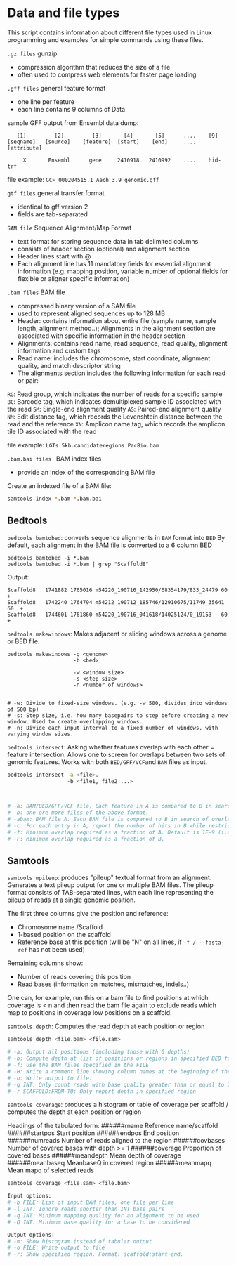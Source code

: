# Data and file types
This script contains information about different file types used in Linux programming and examples for simple commands using these files.


`.gz files` gunzip

- compression algorithm that reduces the size of a file
- often used to compress web elements for faster page loading


`.gff files` general feature format
- one line per feature
- each line contains 9 columns of Data

sample GFF output from Ensembl data dump:
```
   [1]         [2]         [3]       [4]       [5]      ....    [9]
[seqname]   [source]    [feature]  [start]    [end]     .... [attribute]

     X       Ensembl      gene     2410918   2410992    ....    hid-trf
```
file example:
`GCF_000204515.1_Aech_3.9_genomic.gff`


`gtf files` general transfer format
- identical to gff version 2
- fields are tab-separated


`SAM file` Sequence Alignment/Map Format
- text format for storing sequence data in tab delimited columns
- consists of header section (optional) and alignment section
- Header lines start with @
- Each alignment line has 11 mandatory fields for essential alignment information (e.g. mapping position, variable number of optional fields for flexible or aligner specific information)


`.bam files` BAM file
- compressed binary version of a SAM file
- used to represent aligned sequences up to 128 MB
- Header: contains information about entire file (sample name, sample length, alignment method..); Alignments in the alignment section are associated with specific information in the header section
- Alignments: contains read name, read sequence, read quality, alignment information and custom tags
- Read name: includes the chromosome, start coordinate, alignment quality, and match descriptor string
- The alignments section includes the following information for each read or pair:

`RG`: Read group, which indicates the number of reads for a specific sample
`BC`: Barcode tag, which indicates demultiplexed sample ID associated with the read
`SM`: Single-end alignment quality
`AS`: Paired-end alignment quality
`NM`: Edit distance tag, which records the Levenshtein distance between the read and the reference
`XN`: Amplicon name tag, which records the amplicon tile ID associated with the read

file example:
`LGTs.5kb.candidateregions.PacBio.bam`


`.bam.bai files ` BAM index files
- provide an index of the corresponding BAM file

Create an indexed file of a BAM file:
```bash
samtools index *.bam *.bam.bai
```

## Bedtools
`bedtools bamtobed`: converts sequence alignments in `BAM` format into `BED`
By default, each alignment in the BAM file is converted to a 6 column BED

```
bedtools bamtobed -i *.bam
bedtools bamtobed -i *.bam | grep "Scaffold8"
```
Output:
```
Scaffold8	1741882	1765016	m54220_190716_142950/68354179/833_24479	60	+
Scaffold8	1742240	1764794	m54212_190712_185746/12910675/11749_35641	60	+
Scaffold8	1744601	1761860	m54220_190716_041618/14025124/0_19153	60	+
```


`bedtools makewindows`: Makes adjacent or sliding windows across a genome or BED file.
```
bedtools makewindows -g <genome>
                     -b <bed>

                     -w <window size>
                     -s <step size>
                     -n <number of windows>


# -w: Divide to fixed-size windows. (e.g. -w 500, divides into windows of 500 bp)
# -s: Step size, i.e. how many basepairs to step before creating a new window. Used to create overlapping windows.
# -n: Divide each input interval to a fixed number of windows, with varying window sizes.
```


`bedtools intersect`: Asking whether features overlap with each other = feature intersection. Allows one to screen for overlaps between two sets of genomic features. Works with both `BED/GFF/VCF`and `BAM` files as input.

```bash
bedtools intersect -a <file>.
                   -b <file1, file2 ...>



# -a: BAM/BED/GFF/VCF file, Each feature in A is compared to B in search of overlaps.
# -b: one ore more files of the above format.
# -abam: BAM file A. Each BAM file is compared to B in search of overlaps.
# -c: For each entry in A, report the number of hits in B while restricting to -f. Reports 0 for A entries that have no overlap with B. Restricted -f, -F, -r and -s
# -f: Minimum overlap required as a fraction of A. Default is 1E-9 (i.e. 1 bp)
# -F: Minimum overlap required as a fraction of B.
```

## Samtools

`samtools mpileup`: produces "pileup" textual format from an alignment.
Generates a text pileup output for one or multiple BAM files.
The pileup format consists of TAB-separated lines, with each line representing the pileup of reads at a single genomic position.

The first three columns give the position and reference:
- Chromosome name /Scaffold
- 1-based position on the scaffold
- Reference base at this position (will be "N" on all lines, if `-f / --fasta-ref` has not been used)

Remaining columns show:
- Number of reads covering this position
- Read bases (information on matches, mismatches, indels..)

One can, for example, run this on a bam file to find positions at which coverage is < n and then read the bam file again to exclude reads which map to positions in coverage low positions on a scaffold.

`samtools depth`: Computes the read depth at each position or region

```bash
samtools depth <file.bam> <file.sam>

# -a: Output all positions (including those with 0 depths)
# -b: Compute depth at list of positions or regions in specified BED file
# -f: Use the BAM files specified in the FILE
# -H: Write a comment line showing column names at the beginning of the output
# -o: Write output to file.
# -q INT: Only count reads with base quality greater than or equal to INT
# -r SCAFFOLD:FROM-TO: Only report depth in specified region
```  

`samtools coverage`: produces a histogram or table of coverage per scaffold / computes the depth at each position or region

Headings of the tabulated form:
######rname         Reference name/scaffold
######startpos      Start position
######endpos        End position
######numreads      Number of reads aligned to the region
######covbases      Number of covered bases with depth >= 1
######coverage      Proportion of covered bases
######meandepth     Mean depth of coverage
######meanbaseq     MeanbaseQ in covered region
######meanmapq      Mean mapq of selected reads

```bash  
samtools coverage <file.sam> <file.bam>

Input options:
# -b FILE: List of input BAM files, one file per line
# -l INT: Ignore reads shorter than INT base pairs
# -q INT: Minimum mapping quality for an alignment to be used
# -Q INT: Minimum base quality for a base to be considered

Output options:
# -m: Show histogram instead of tabular output
# -o FILE: Write output to file
# -r: Show specified region. Format: scaffold:start-end.
```
